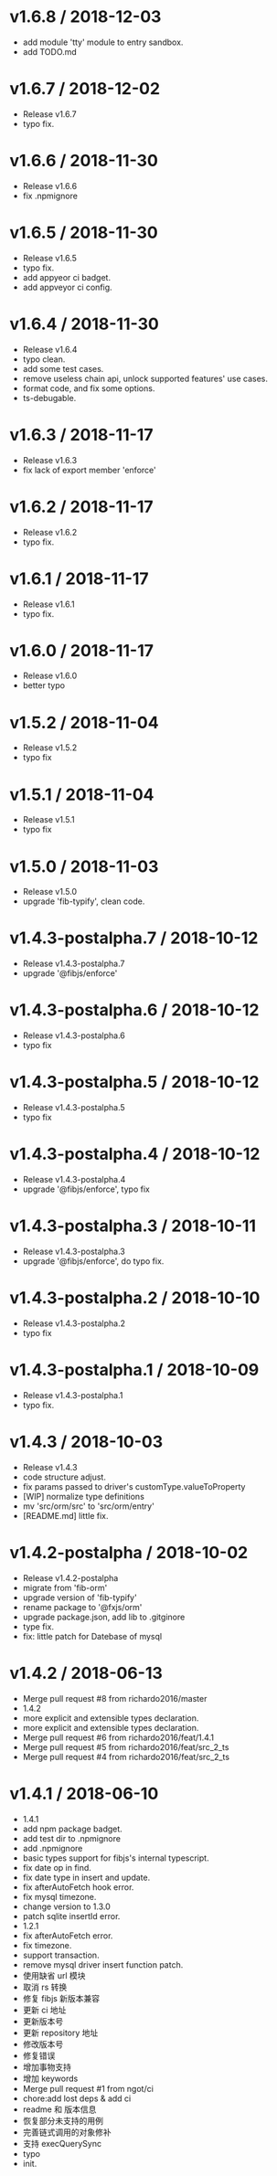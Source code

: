 
v1.6.8 / 2018-12-03
==================

  * add module 'tty' module to entry sandbox.
  * add TODO.md

v1.6.7 / 2018-12-02
===================

  * Release v1.6.7
  * typo fix.

v1.6.6 / 2018-11-30
===================

  * Release v1.6.6
  * fix .npmignore

v1.6.5 / 2018-11-30
===================

  * Release v1.6.5
  * typo fix.
  * add appyeor ci badget.
  * add appveyor ci config.

v1.6.4 / 2018-11-30
===================

  * Release v1.6.4
  * typo clean.
  * add some test cases.
  * remove useless chain api, unlock supported features' use cases.
  * format code, and fix some options.
  * ts-debugable.

v1.6.3 / 2018-11-17
===================

  * Release v1.6.3
  * fix lack of export member 'enforce'

v1.6.2 / 2018-11-17
===================

  * Release v1.6.2
  * typo fix.

v1.6.1 / 2018-11-17
===================

  * Release v1.6.1
  * typo fix.

v1.6.0 / 2018-11-17
===================

  * Release v1.6.0
  * better typo

v1.5.2 / 2018-11-04
===================

  * Release v1.5.2
  * typo fix

v1.5.1 / 2018-11-04
===================

  * Release v1.5.1
  * typo fix

v1.5.0 / 2018-11-03
===================

  * Release v1.5.0
  * upgrade 'fib-typify', clean code.

v1.4.3-postalpha.7 / 2018-10-12
===============================

  * Release v1.4.3-postalpha.7
  * upgrade '@fibjs/enforce'

v1.4.3-postalpha.6 / 2018-10-12
===============================

  * Release v1.4.3-postalpha.6
  * typo fix

v1.4.3-postalpha.5 / 2018-10-12
===============================

  * Release v1.4.3-postalpha.5
  * typo fix

v1.4.3-postalpha.4 / 2018-10-12
===============================

  * Release v1.4.3-postalpha.4
  * upgrade '@fibjs/enforce', typo fix

v1.4.3-postalpha.3 / 2018-10-11
===============================

  * Release v1.4.3-postalpha.3
  * upgrade '@fibjs/enforce', do typo fix.

v1.4.3-postalpha.2 / 2018-10-10
===============================

  * Release v1.4.3-postalpha.2
  * typo fix

v1.4.3-postalpha.1 / 2018-10-09
===============================

  * Release v1.4.3-postalpha.1
  * typo fix.

v1.4.3 / 2018-10-03
===================

  * Release v1.4.3
  * code structure adjust.
  * fix params passed to driver's customType.valueToProperty
  * [WIP] normalize type definitions
  * mv 'src/orm/src' to 'src/orm/entry'
  * [README.md] little fix.

v1.4.2-postalpha / 2018-10-02
=============================

  * Release v1.4.2-postalpha
  * migrate from 'fib-orm'
  * upgrade version of 'fib-typify'
  * rename package to '@fxjs/orm'
  * upgrade package.json, add lib to .gitginore
  * type fix.
  * fix: little patch for Datebase of mysql

v1.4.2 / 2018-06-13
===================

  * Merge pull request #8 from richardo2016/master
  * 1.4.2
  * more explicit and extensible types declaration.
  * more explicit and extensible types declaration.
  * Merge pull request #6 from richardo2016/feat/1.4.1
  * Merge pull request #5 from richardo2016/feat/src_2_ts
  * Merge pull request #4 from richardo2016/feat/src_2_ts

v1.4.1 / 2018-06-10
===================

  * 1.4.1
  * add npm package badget.
  * add test dir to .npmignore
  * add .npmignore
  * basic types support for fibjs's internal typescript.
  * fix date op in find.
  * fix date type in insert and update.
  * fix afterAutoFetch hook error.
  * fix mysql timezone.
  * change version to 1.3.0
  * patch sqlite insertId error.
  * 1.2.1
  * fix afterAutoFetch error.
  * fix timezone.
  * support transaction.
  * remove mysql driver insert function patch.
  * 使用缺省 url 模块
  * 取消 rs 转换
  * 修复 fibjs 新版本兼容
  * 更新 ci 地址
  * 更新版本号
  * 更新 repository 地址
  * 修改版本号
  * 修复错误
  * 增加事物支持
  * 增加 keywords
  * Merge pull request #1 from ngot/ci
  * chore:add lost deps & add ci
  * readme 和 版本信息
  * 恢复部分未支持的用例
  * 完善链式调用的对象修补
  * 支持 execQuerySync
  * typo
  * init.
